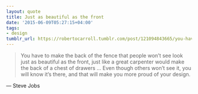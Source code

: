 ```yaml
---
layout: quote
title: Just as beautiful as the front
date: '2015-06-09T05:27:15+04:00'
tags:
- design
tumblr_url: https://robertocarroll.tumblr.com/post/121094843665/you-have-to-make-the-back-of-the-fence-that-people
---
```

<blockquote>You have to make the back of the fence that people won’t see look just as beautiful as the front, just like a great carpenter would make the back of a chest of drawers … Even though others won’t see it, you will know it’s there, and that will make you more proud of your design.</blockquote>

&#8212; Steve Jobs
